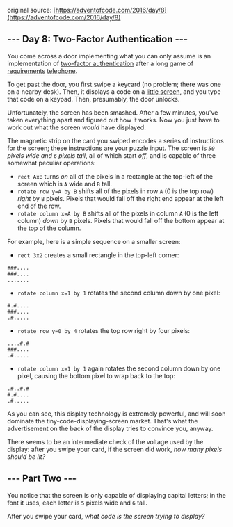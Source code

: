 original source: [https://adventofcode.com/2016/day/8](https://adventofcode.com/2016/day/8)
## --- Day 8: Two-Factor Authentication ---
You come across a door implementing what you can only assume is an implementation of [two-factor authentication](https://en.wikipedia.org/wiki/Multi-factor_authentication) after a long game of [requirements](https://en.wikipedia.org/wiki/Requirement) [telephone](https://en.wikipedia.org/wiki/Chinese_whispers).

To get past the door, you first swipe a keycard (no problem; there was one on a nearby desk). Then, it displays a code on a [little screen](https://www.google.com/search?q=tiny+lcd&tbm=isch), and you type that code on a keypad. Then, presumably, the door unlocks.

Unfortunately, the screen has been smashed. After a few minutes, you've taken everything apart and figured out how it works. Now you just have to work out what the screen <em>would</em> have displayed.

The magnetic strip on the card you swiped encodes a series of instructions for the screen; these instructions are your puzzle input. The screen is <em><code>50</code> pixels wide and <code>6</code> pixels tall</em>, all of which start <em>off</em>, and is capable of three somewhat peculiar operations:


 - <code>rect AxB</code> turns <em>on</em> all of the pixels in a rectangle at the top-left of the screen which is <code>A</code> wide and <code>B</code> tall.
 - <code>rotate row y=A by B</code> shifts all of the pixels in row <code>A</code> (0 is the top row) <em>right</em> by <code>B</code> pixels. Pixels that would fall off the right end appear at the left end of the row.
 - <code>rotate column x=A by B</code> shifts all of the pixels in column <code>A</code> (0 is the left column) <em>down</em> by <code>B</code> pixels. Pixels that would fall off the bottom appear at the top of the column.

For example, here is a simple sequence on a smaller screen:


 - <code>rect 3x2</code> creates a small rectangle in the top-left corner:
<pre>
<code>###....
###....
.......</code>
</pre>

 - <code>rotate column x=1 by 1</code> rotates the second column down by one pixel:
<pre>
<code>#.#....
###....
.#.....</code>
</pre>

 - <code>rotate row y=0 by 4</code> rotates the top row right by four pixels:
<pre>
<code>....#.#
###....
.#.....</code>
</pre>

 - <code>rotate column x=1 by 1</code> again rotates the second column down by one pixel, causing the bottom pixel to wrap back to the top:
<pre>
<code>.#..#.#
#.#....
.#.....</code>
</pre>


As you can see, this display technology is extremely powerful, and will soon dominate the tiny-code-displaying-screen market.  That's what the advertisement on the back of the display tries to convince you, anyway.

There seems to be an intermediate check of the voltage used by the display: after you swipe your card, if the screen did work, <em>how many pixels should be lit?</em>


## --- Part Two ---
You notice that the screen is only capable of displaying capital letters; in the font it uses, each letter is <code>5</code> pixels wide and <code>6</code> tall.

After you swipe your card, <em>what code is the screen trying to display?</em>


